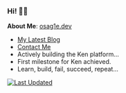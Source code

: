 ### Hi! 👋🏾 

**About Me**: [osag1e.dev](https://osag1e.dev/about)
- [My Latest Blog](https://osag1e.dev/posts)
- [Contact Me](https://contact.osag1e.dev/)
- Actively building the Ken platform...
- First milestone for Ken achieved. 
- Learn, build, fail, succeed, repeat...

[![Last Updated](https://img.shields.io/badge/Last%20Updated-October%2006%2C%202024-brightgreen)](https://github.com/osag1e/osag1e/)

